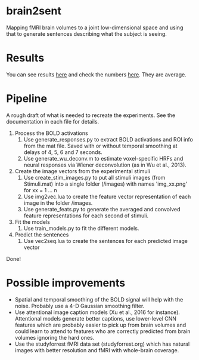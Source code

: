 # brain2sent
Mapping fMRI brain volumes to a joint low-dimensional space and using that to generate sentences describing what the subject is seeing.

# Results
You can see results [here](https://htmlpreview.github.io/?https://github.com/ecobost/brain2sent/blob/master/results.html) and check the numbers [here](https://github.com/ecobost/brain2sent/blob/master/results.md). They are average.

# Pipeline
A rough draft of what is needed to recreate the experiments. See the documentation in each file for details.

1. Process the BOLD activations
	1. Use generate_responses.py to extract BOLD activations and ROI info from the mat file. Saved with or without temporal smoothing at delays of 4, 5, 6 and 7 seconds.
	2. Use generate_wu_deconv.m to estimate voxel-specific HRFs and neural responses via Wiener deconvolution (as in Wu et al., 2013).
2. Create the image vectors from the experimental stimuli
	1. Use create_stim_images.py to put all stimuli images (from Stimuli.mat) into a single folder (/images) with names 'img_xx.png' for xx = 1 ... n
	2. Use img2vec.lua to create the feature vector representation of each image in the folder /images.
	3. Use generate_feats.py to generate the averaged and convolved feature representations for each second of stimuli.
3. Fit the models
	1. Use train_models.py to fit the different models.
4. Predict the sentences
	1. Use vec2seq.lua to create the sentences for each predicted image vector

Done!

# Possible improvements
+ Spatial and temporal smoothing of the BOLD signal will help with the noise. Probably use a 4-D Gaussian smoothing filter.
+ Use attentional image caption models (Xu et al., 2016 for instance). Attentional models generate better captions, use lower-level CNN features which are probably easier to pick up from brain volumes and could learn to attend to features who are correctly predicted from brain volumes ignoring the hard ones.
+ Use the studyforrest fMRI data set (studyforrest.org) which has natural images with better resolution and fMRI with whole-brain coverage.

